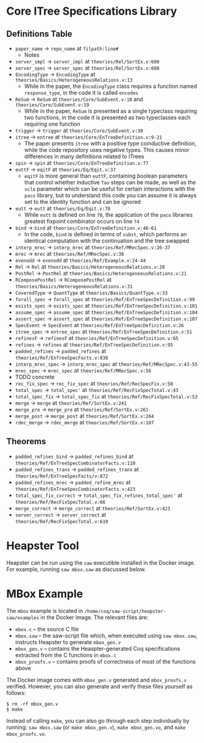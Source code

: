 # Core ITree Specifications Library
## Definitions Table
- `paper_name` -> `repo_name` at `filpath:line#`
    - Notes
- `server_impl` -> `server_impl` at `theories/Rel/SortEx.v:600`
- `server_spec` -> `server_spec` at `theories/Rel/SortEx.v:608`
- `EncodingType` -> `EncodingType` at `theories/Basics/HeterogeneousRelations.v:13`
    - While in the paper, the `EncodingType` class requires a function named `response_type`, in the code it is called `encodes`
- `ReSum` -> `ReSum` at `theories/Core/SubEvent.v:18` and `theories/Core/SubEvent.v:19`
    - While in the paper, `ReSum` is presented as a single typeclass requiring two functions, in the code it is presented as two typeclasses each requiring one function
- `trigger` -> `trigger` at `theories/Core/SubEvent.v:30`
- `itree` -> `entree` at `theories/Core/EnTreeDefinition.v:9-21`
    - The paper presents `itree` with a positive type coinductive definition, while the code repository uses negative types. This causes minor differences in many definitions related to ITrees
- `spin` -> `spin` at `theories/Core/EnTreeDefinition.v:77`
- `euttF` -> `eqitF` at `theories/Eq/Eqit.v:37`
    - `eqitF` is more general than `euttF`, containing boolean parameters that control whether inductive `Tau` steps can be made, as well as the `vclo` parameter which can be useful for certain interactions with the `paco` library, but to understand this code you can assume it is always set to the identity function and can be ignored
- `eutt` -> `eutt` at `theories/Eq/Eqit.v:78`
    - While `eutt` is defined on line `78`, the application of the `paco` libraries greatest fixpoint combinator occurs on line `74`
- `bind` -> `bind` at `theories/Core/EnTreeDefinition.v:46-61`
    - In the code, `bind` is defined in terms of `subst`, which performs an identical computation with the continuation and the tree swapped
- `interp_mrec` -> `interp_mrec` at `theories/Ref/MRecSpec.v:26-37`
- `mrec` -> `mrec` at `theories/Ref/MRecSpec.v:38`
- `evenodd` -> `evenodd` at `theories/Ref/Example.v:24-44`
- `Rel` -> `Rel` at `theories/Basics/HeterogeneousRelations.v:20`
- `PostRel` -> `PostRel` at `theories/Basics/HeterogeneousRelations.v:21`
- `RComposePostRel` -> `RComposePostRel` at `theories/Basics/HeterogeneousRelations.v:31`
- `CoveredType` -> `QuantType` at `theories/Basics/QuantType.v:33`
- `forall_spec` -> `forall_spec` at `theories/Ref/EnTreeSpecDefinition.v:99`
- `exists_spec` -> `exists_spec` at `theories/Ref/EnTreeSpecDefinition.v:101`
- `assume_spec` -> `assume_spec` at `theories/Ref/EnTreeSpecDefinition.v:104`
- `assert_spec` -> `assert_spec` at `theories/Ref/EnTreeSpecDefinition.v:107`
- `SpecEvent` -> `SpecEvent` at `theories/Ref/EnTreeSpecDefinition.v:26`
- `itree_spec` -> `entree_spec` at `theories/Ref/EnTreeSpecDefinition.v:51`
- `refinesF` -> `refinesF` at `theories/Ref/EnTreeSpecDefinition.v:65`
- `refines` -> `refines` at `theories/Ref/EnTreeSpecDefinition.v:95`
- `padded_refines` -> `padded_refines` at `theories/Ref/EnTreeSpecFacts.v:838`
- `interp_mrec_spec` -> `interp_mrec_spec` at `theories/Ref/MRecSpec.v:43-55`
- `mrec_spec` -> `mrec_spec` at `theories/Ref/MRecSpec.v:56`
- TODO concrete
- `rec_fix_spec` -> `rec_fix_spec` at `theories/Ref/RecSpecFix.v:50`
-  `total_spec` -> `total_spec'` at `theories/Ref/RecFixSpecTotal.v:43`
- `total_spec_fix` -> `total_spec_fix` at `theories/Ref/RecFixSpecTotal.v:53`
- `merge` -> `merge` at `theories/Ref/SortEx.v:241`
- `merge_pre` -> `merge_pre` at `theories/Ref/SortEx.v:261` 
- `merge_post` -> `merge_post` at `theories/Ref/SortEx.v:264`
- `rdec_merge` -> `rdec_merge` at `theories/Ref/SortEx.v:107`
## Theorems
- `padded_refines_bind` -> `padded_refines_bind` at `theories/Ref/EnTreeSpecCombinatorFacts.v:110`
- `padded_refines_trans` -> `padded_refines_trans` at `theories/Ref/EnTreeSpecFacts/v:872`
- `padded_refines_mrec` -> `padded_refine_mrec` at `theories/Ref/EnTreeSpecCombinatorFacts.v:423`
- `total_spec_fix_correct` -> `total_spec_fix_refines_total_spec'` at `theories/Ref/RecFixSpecTotal.v:66`
- `merge_correct` -> `merge_correct` at `theories/Ref/SortEx.v:423`
- `server_correct` -> `server_correct` at `theories/Ref/RecFixSpecTotal.v:619`

# Heapster Tool

Heapster can be run using the `saw` executible installed in the Docker image.
For example, running `saw mbox.saw` as discussed below.

# MBox Example

The `mbox` example is located in `/home/coq/saw-script/heapster-saw/examples` in the Docker image. The relevant files are:
- `mbox.c` – the source C file
- `mbox.saw` – the saw-script file which, when executed using `saw mbox.saw`, instructs Heapster to generate `mbox_gen.v`
- `mbox_gen.v` – contains the Heaspter-generated Coq specifications extracted from the C functions in `mbox.c`
- `mbox_proofs.v` – contains proofs of correctness of most of the functions above

The Docker image comes with `mbox_gen.v` generated and `mbox_proofs.v` verified.
However, you can also generate and verify these files yourself as follows:
```
$ rm -rf mbox_gen.v
$ make
```
Instead of calling `make`, you can also go through each step individually by running: `saw mbox.saw` (or `make mbox_gen.v`), `make mbox_gen.vo`, and `make mbox_proofs.vo`.
